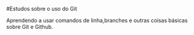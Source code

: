 #Estudos sobre o uso do Git

Aprendendo a usar comandos de linha,branches e outras coisas básicas sobre Git e Github.